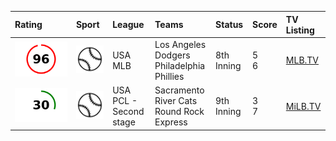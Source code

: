 | Rating                                                                                                                                 | Sport                                                                                                            | League                    | Teams                                        | Status     | Score   | TV Listing                                                              |
|:---------------------------------------------------------------------------------------------------------------------------------------|:-----------------------------------------------------------------------------------------------------------------|:--------------------------|:---------------------------------------------|:-----------|:--------|:------------------------------------------------------------------------|
| <img src="https://raw.githubusercontent.com/BlakeDuncan25/Donut-SVG-Ratings/bac4e4a278175106499642192132b1786a9aec38/96.svg" alt="96"> | <img src="https://raw.githubusercontent.com/BlakeDuncan25/Donut-SVG-Ratings/master/baseball.png" alt="Baseball"> | USA<br>MLB                | Los Angeles Dodgers<br>Philadelphia Phillies | 8th Inning | 5<br>6  | <a href="https://www.mlb.com/live-stream-games">MLB.TV</a>              |
| <img src="https://raw.githubusercontent.com/BlakeDuncan25/Donut-SVG-Ratings/bac4e4a278175106499642192132b1786a9aec38/30.svg" alt="30"> | <img src="https://raw.githubusercontent.com/BlakeDuncan25/Donut-SVG-Ratings/master/baseball.png" alt="Baseball"> | USA<br>PCL - Second stage | Sacramento River Cats<br>Round Rock Express  | 9th Inning | 3<br>7  | <a href="https://www.milb.com/live-stream-games/2025/09/15">MiLB.TV</a> |
